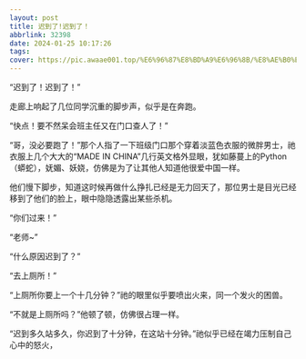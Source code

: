 ```yaml
---
layout: post
title: 迟到了!迟到了！
abbrlink: 32398
date: 2024-01-25 10:17:26
tags:
cover: https://pic.awaae001.top/%E6%96%87%E8%BD%A9%E6%96%8B/%E8%AE%B0%E5%8F%99%E6%96%87/%E8%BF%9F%E5%88%B0%E4%BA%86/%E8%BF%9F%E5%88%B0%E4%BA%86.webp
---
```

“迟到了！迟到了！”

走廊上响起了几位同学沉重的脚步声，似乎是在奔跑。

“快点！要不然呆会班主任又在门口查人了！”

“哥，没必要跑了！”那个人指了一下班级门口那个穿着淡蓝色衣服的微胖男士，祂衣服上几个大大的“MADE IN CHINA”几行英文格外显眼，犹如藤蔓上的Python（蟒蛇），妩媚、妖娆，仿佛是为了让其他人知道他很爱中国一样。

他们慢下脚步，知道这时候再做什么挣扎已经是无力回天了，那位男士是目光已经移到了他们的脸上，眼中隐隐透露出某些杀机。

“你们过来！”

“老师~”

“什么原因迟到了？”

“去上厕所！”

“上厕所你要上一个十几分钟？”祂的眼里似乎要喷出火来，同一个发火的困兽。

“不就是上厕所吗？”他顿了顿，仿佛很占理一样。

“迟到多久站多久，你迟到了十分钟，在这站十分钟。”祂似乎已经在竭力压制自己心中的怒火，
